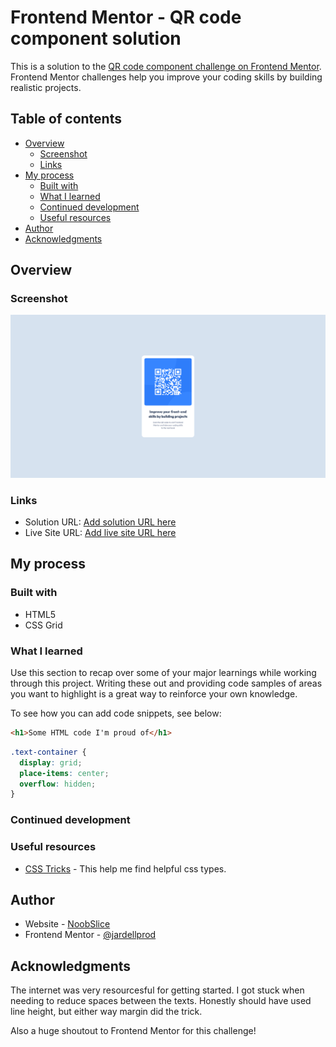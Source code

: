 # Frontend Mentor - QR code component solution

This is a solution to the [QR code component challenge on Frontend Mentor](https://www.frontendmentor.io/challenges/qr-code-component-iux_sIO_H). Frontend Mentor challenges help you improve your coding skills by building realistic projects.

## Table of contents

- [Overview](#overview)
  - [Screenshot](#screenshot)
  - [Links](#links)
- [My process](#my-process)
  - [Built with](#built-with)
  - [What I learned](#what-i-learned)
  - [Continued development](#continued-development)
  - [Useful resources](#useful-resources)
- [Author](#author)
- [Acknowledgments](#acknowledgments)

## Overview

### Screenshot

![](./images/my-challenge_screenshot.png)

### Links

- Solution URL: [Add solution URL here](https://your-solution-url.com)
- Live Site URL: [Add live site URL here](https://your-live-site-url.com)

## My process

### Built with

- HTML5
- CSS Grid

### What I learned

Use this section to recap over some of your major learnings while working through this project. Writing these out and providing code samples of areas you want to highlight is a great way to reinforce your own knowledge.

To see how you can add code snippets, see below:

```html
<h1>Some HTML code I'm proud of</h1>
```

```css
.text-container {
  display: grid;
  place-items: center;
  overflow: hidden;
}
```

### Continued development

### Useful resources

- [CSS Tricks](https://css-tricks.com/) - This help me find helpful css types.

## Author

- Website - [NoobSlice](https://noobslice.com/)
- Frontend Mentor - [@jardellprod](https://www.frontendmentor.io/profile/jardellprod)

## Acknowledgments

The internet was very resourcesful for getting started. I got stuck when needing to reduce spaces between the texts. Honestly should have used line height, but either way margin did the trick.

Also a huge shoutout to Frontend Mentor for this challenge!
